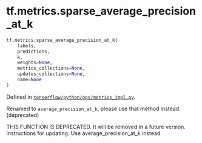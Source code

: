 <div itemscope itemtype="http://developers.google.com/ReferenceObject">
<meta itemprop="name" content="tf.metrics.sparse_average_precision_at_k" />
<meta itemprop="path" content="Stable" />
</div>

# tf.metrics.sparse_average_precision_at_k

``` python
tf.metrics.sparse_average_precision_at_k(
    labels,
    predictions,
    k,
    weights=None,
    metrics_collections=None,
    updates_collections=None,
    name=None
)
```



Defined in [`tensorflow/python/ops/metrics_impl.py`](/code/stable/tensorflow/python/ops/metrics_impl.py).

Renamed to `average_precision_at_k`, please use that method instead. (deprecated)

THIS FUNCTION IS DEPRECATED. It will be removed in a future version.
Instructions for updating:
Use average_precision_at_k instead
